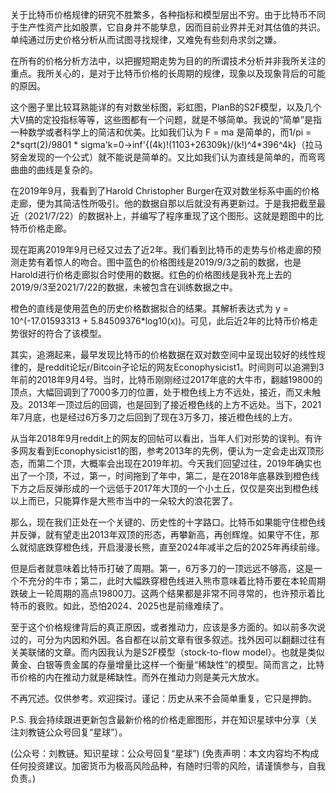 
关于比特币价格规律的研究不胜繁多，各种指标和模型层出不穷。由于比特币不同于生产性资产比如股票，它自身并不能孳息，因而目前业界并无对其估值的共识。单纯通过历史价格分析从而试图寻找规律，又难免有些刻舟求剑之嫌。

在所有的价格分析方法中，以把握短期走势为目的的所谓技术分析并非我所关注的重点。我所关心的，是对于比特币价格的长周期的规律，现象以及现象背后的可能的原因。

这个圈子里比较耳熟能详的有对数坐标图，彩虹图，PlanB的S2F模型，以及几个大V搞的定投指标等等，这些图都有一个问题，就是不够简单。我说的“简单”是指一种数学或者科学上的简洁和优美。比如我们认为 F = ma 是简单的，而1/pi = 2\*sqrt(2)/9801 * sigma'k=0->inf'{(4k)!(1103+26309k)/(k!)^4*396^4k}（拉马努金发现的一个公式）就不能说是简单的。又比如我们认为直线是简单的，而弯弯曲曲的曲线是复杂的。

在2019年9月，我看到了Harold Christopher Burger在双对数坐标系中画的价格走廊，便为其简洁性所吸引。他的数据自那以后就没有再更新过。于是我把截至最近（2021/7/22）的数据补上，并编写了程序重现了这个图形。这就是题图中的比特币价格走廊。

现在距离2019年9月已经又过去了近2年。我们看到比特币的走势与价格走廊的预测走势有着惊人的吻合。图中蓝色的价格图线是2019/9/3之前的数据，也是Harold进行价格走廊拟合时使用的数据。红色的价格图线是我补充上去的2019/9/3至2021/7/22的数据，未被包含在训练数据之中。

橙色的直线是使用蓝色的历史价格数据拟合的结果。其解析表达式为 y = 10^(-17.01593313 + 5.84509376*log10(x))。可见，此后近2年的比特币价格走势很好的符合了该模型。

其实，追溯起来，最早发现比特币的价格数据在双对数空间中呈现出较好的线性规律的，是reddit论坛r/Bitcoin子论坛的网友Econophysicist1。时间则可以追溯到3年前的2018年9月4号。当时，比特币刚刚经过2017年底的大牛市，翻越19800的顶点，大幅回调到了7000多刀的位置，处于橙色线上方不远处，接近，而又未触及。2013年一顶过后的回调，也是回到了接近橙色线的上方不远处。当下，2021年7月底，也是经过6万多刀之后回到了现在3万多刀，接近橙色线的上方。

从当年2018年9月reddit上的网友的回帖可以看出，当年人们对形势的误判。有许多网友看到Econophysicist1的图，参考2013年的先例，便认为一定会走出双顶形态，而第二个顶，大概率会出现在2019年初。今天我们回望过往，2019年确实也出了一个顶，不过，第一，时间拖到了年中，第二，是在2018年底暴跌到橙色线下方之后反弹形成的一个远低于2017年大顶的一个小土丘，仅仅是突出到橙色线以上而已，只能算作是大熊市当中的一朵较大的浪花罢了。

那么，现在我们正处在一个关键的、历史性的十字路口。比特币如果能守住橙色线并反弹，就有望走出2013年双顶的形态，再攀新高，再创辉煌。如果守不住，那么就彻底跌穿橙色线，开启漫漫长熊，直至2024年减半之后的2025年再续前缘。

但是后者就意味着比特币打破了周期。第一，6万多刀的一顶远远不够高，这是一个不充分的牛市；第二，此时大幅跌穿橙色线进入熊市意味着比特币要在本轮周期跌破上一轮周期的高点19800刀。这两个结果都是非常不同寻常的，也许预示着比特币的衰败。如此，恐怕2024、2025也是前缘难续了。

至于这个价格规律背后的真正原因，或者推动力，应该是多方面的。如以前多次说过的，可分为内因和外因。各自都在以前文章有很多叙述。找外因可以翻翻过往有关美联储的文章。而内因我认为是S2F模型（stock-to-flow model）。也就是类似黄金、白银等贵金属的存量增量比这样一个衡量“稀缺性”的模型。简而言之，比特币价格的内在推动力就是稀缺性。而外在推动力则是美元大放水。

不再冗述。仅供参考。欢迎探讨。谨记：历史从来不会简单重复，它只是押韵。

P.S. 我会持续跟进更新包含最新价格的价格走廊图形，并在知识星球中分享（关注刘教链公众号回复“星球”）。

(公众号：刘教链。知识星球：公众号回复“星球”)
(免责声明：本文内容均不构成任何投资建议。加密货币为极高风险品种，有随时归零的风险，请谨慎参与，自我负责。)